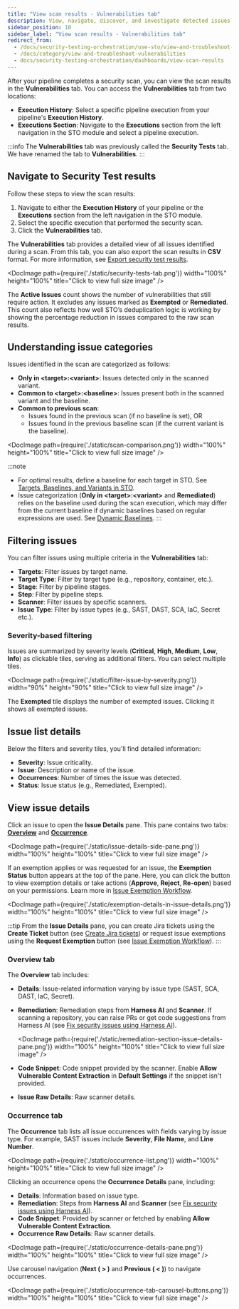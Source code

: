 ```yaml
---
title: "View scan results - Vulnerabilities tab" 
description: View, navigate, discover, and investigate detected issues from an individual scan 
sidebar_position: 10
sidebar_label: "View scan results - Vulnerabilities tab"
redirect_from: 
  - /docs/security-testing-orchestration/use-sto/view-and-troubleshoot-vulnerabilities/view-scan-results
  - /docs/category/view-and-troubleshoot-vulnerabilities
  - docs/security-testing-orchestration/dashboards/view-scan-results
---
```


After your pipeline completes a security scan, you can view the scan results in the **Vulnerabilities** tab. You can access the **Vulnerabilities** tab from two locations:

- **Execution History**: Select a specific pipeline execution from your pipeline's **Execution History**.
- **Executions Section**: Navigate to the **Executions** section from the left navigation in the STO module and select a pipeline execution.

:::info
The **Vulnerabilities** tab was previously called the **Security Tests** tab. We have renamed the tab to **Vulnerabilities**.
:::

## Navigate to Security Test results

Follow these steps to view the scan results:

1. Navigate to either the **Execution History** of your pipeline or the **Executions** section from the left navigation in the STO module.
2. Select the specific execution that performed the security scan.
3. Click the **Vulnerabilities** tab.

The **Vulnerabilities** tab provides a detailed view of all issues identified during a scan. From this tab, you can also export the scan results in **CSV** format. For more information, see [Export security test results](/docs/security-testing-orchestration/view-security-test-results/export-scan-results).

<DocImage path={require('./static/security-tests-tab.png')} width="100%" height="100%" title="Click to view full size image" />

The **Active Issues** count shows the number of vulnerabilities that still require action. It excludes any issues marked as **Exempted** or **Remediated**.
This count also reflects how well STO’s deduplication logic is working by showing the percentage reduction in issues compared to the raw scan results.

## Understanding issue categories

Issues identified in the scan are categorized as follows:

- **Only in \<target>:\<variant>**: Issues detected only in the scanned variant.
- **Common to \<target>:\<baseline>**: Issues present both in the scanned variant and the baseline.
- **Common to previous scan**:
  - Issues found in the previous scan (if no baseline is set), OR
  - Issues found in the previous baseline scan (if the current variant is the baseline).

<DocImage path={require('./static/scan-comparison.png')} width="100%" height="100%" title="Click to view full size image" />

:::note
- For optimal results, define a baseline for each target in STO. See [Targets, Baselines, and Variants in STO](/docs/security-testing-orchestration/get-started/key-concepts/targets-and-baselines).
- Issue categorization (**Only in \<target>:\<variant>** and **Remediated**) relies on the baseline used during the scan execution, which may differ from the current baseline if dynamic baselines based on regular expressions are used. See [Dynamic Baselines](/docs/security-testing-orchestration/use-sto/set-up-sto-pipelines/set-up-baselines#specify-dynamic-baselines-using-regular-expressions).
:::

## Filtering issues

You can filter issues using multiple criteria in the **Vulnerabilities** tab:

- **Targets**: Filter issues by target name.
- **Target Type**: Filter by target type (e.g., repository, container, etc.).
- **Stage**: Filter by pipeline stages.
- **Step**: Filter by pipeline steps.
- **Scanner**: Filter issues by specific scanners.
- **Issue Type**: Filter by issue types (e.g., SAST, DAST, SCA, IaC, Secret etc.).

### Severity-based filtering

Issues are summarized by severity levels (**Critical**, **High**, **Medium**, **Low**, **Info**) as clickable tiles, serving as additional filters. You can select multiple tiles.

<DocImage path={require('./static/filter-issue-by-severity.png')} width="90%" height="90%" title="Click to view full size image" />

The **Exempted** tile displays the number of exempted issues. Clicking it shows all exempted issues.

## Issue list details

Below the filters and severity tiles, you'll find detailed information:

- **Severity**: Issue criticality.
- **Issue**: Description or name of the issue.
- **Occurrences**: Number of times the issue was detected.
- **Status**: Issue status (e.g., Remediated, Exempted).

## View issue details

Click an issue to open the **Issue Details** pane. This pane contains two tabs: **[Overview](#overview-tab)** and **[Occurrence](#occurrence-tab)**.

<DocImage path={require('./static/issue-details-side-pane.png')} width="100%" height="100%" title="Click to view full size image" />

If an exemption applies or was requested for an issue, the **Exemption Status** button appears at the top of the pane. Here, you can click the button to view exemption details or take actions (**Approve**, **Reject**, **Re-open**) based on your permissions. Learn more in [Issue Exemption Workflow](/docs/security-testing-orchestration/exemptions/exemption-workflows).

<DocImage path={require('./static/exemption-details-in-issue-details.png')} width="100%" height="100%" title="Click to view full size image" />

:::tip
From the **Issue Details** pane, you can create Jira tickets using the **Create Ticket** button (see [Create Jira tickets](/docs/security-testing-orchestration/jira-integrations)) or request issue exemptions using the **Request Exemption** button (see [Issue Exemption Workflow](/docs/security-testing-orchestration/exemptions/exemption-workflows)).
:::

### Overview tab

The **Overview** tab includes:

- **Details**: Issue-related information varying by issue type (SAST, SCA, DAST, IaC, Secret).
- **Remediation**: Remediation steps from **Harness AI** and **Scanner**. If scanning a repository, you can raise PRs or get code suggestions from Harness AI (see [Fix security issues using Harness AI](/docs/security-testing-orchestration/remediations/ai-based-remediations)).

  <DocImage path={require('./static/remediation-section-issue-details-pane.png')} width="100%" height="100%" title="Click to view full size image" />

- **Code Snippet**: Code snippet provided by the scanner. Enable **Allow Vulnerable Content Extraction** in **Default Settings** if the snippet isn't provided.
- **Issue Raw Details**: Raw scanner details.

### Occurrence tab

The **Occurrence** tab lists all issue occurrences with fields varying by issue type. For example, SAST issues include **Severity**, **File Name**, and **Line Number**.

<DocImage path={require('./static/occurrence-list.png')} width="100%" height="100%" title="Click to view full size image" />

Clicking an occurrence opens the **Occurrence Details** pane, including:

- **Details**: Information based on issue type.
- **Remediation**: Steps from **Harness AI** and **Scanner** (see [Fix security issues using Harness AI](/docs/security-testing-orchestration/remediations/ai-based-remediations)).
- **Code Snippet**: Provided by scanner or fetched by enabling **Allow Vulnerable Content Extraction**.
- **Occurrence Raw Details**: Raw scanner details.

<DocImage path={require('./static/occurrence-details-pane.png')} width="100%" height="100%" title="Click to view full size image" />

Use carousel navigation (**Next ( > )** and **Previous ( < )**) to navigate occurrences.

<DocImage path={require('./static/occurrence-tab-carousel-buttons.png')} width="100%" height="100%" title="Click to view full size image" />
